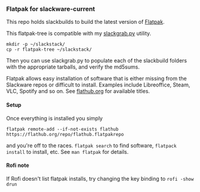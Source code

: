 ### Flatpak for slackware-current

This repo holds slackbuilds to build the latest version of [Flatpak](https://flatpak.org/).

This flatpak-tree is compatible with my [slackgrab.py](https://github.com/afhpayne/slackutils) utility.

```
mkdir -p ~/slackstack/
cp -r flatpak-tree ~/slackstack/
```

Then you can use slackgrab.py to populate each of the slackbuild folders with the appropriate tarballs, and verify the md5sums.

Flatpak allows easy installation of software that is either missing from the Slackware repos or difficult to install. Examples include Libreoffice, Steam, VLC, Spotify and so on. See [flathub.org](https://flathub.org/home) for available titles.

#### Setup

Once everything is installed you simply
```
flatpak remote-add --if-not-exists flathub https://flathub.org/repo/flathub.flatpakrepo
```
and you're off to the races.  ```flatpak search``` to find software, ```flatpack install``` to install, etc.  See ```man flatpak``` for details.

#### Rofi note

If Rofi doesn't list flatpak installs, try changing the key binding to ```rofi -show drun```
